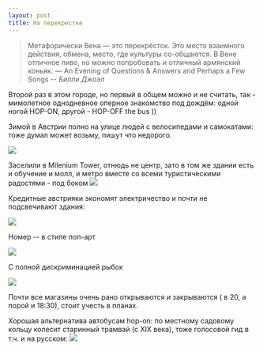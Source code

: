 ```yaml
---
layout: post
title: На перекрестке
---
```


> Метафорически Вена — это перекрёсток. Это место взаимного действия, обмена, место, где культуры со-общаются. В Вене отличное пиво, но можно попробовать и отличный армянский коньяк. — An Evening of Questions & Answers and Perhaps a Few Songs
> -- <cite>Билли Джоэл</cite>

Второй раз в этом городе, но первый в общем можно и не считать, так - мимолетное однодневное оперное знакомство под дождём: одной ногой HOP-ON, другой - HOP-OFF the bus ))

Зимой в Австрии полно на улице людей с велосипедами и самокатами: тоже думал может возьму, пишут что недорого.

![](https://lh3.googleusercontent.com/2ahY8_5w93MPUOyabxZCgQBSPNeCly47IrVoc4zAVusaZMkXjmoONsMW80s69KWdSvFZc4QbE28EsvdC2tzI0Nh__T9sVetro0WvhuABsRGhIJ55c5pUOXKgchw0ylTsMVBCQGJdPBfAdVnqr2j_7T5eG067-a8RCcwIxSM2LCdCGnpu-V8q73E0KhdeIs7ug4k4nbDVtw1FT496x2OIAyMjRmb-074HCA_r_G4H35Jick4YS8Amx7G9TBigEjR7MAcPFTQ0mGPp58Tjhiwp2QWZKGTLH-bsPI6__zG_eH3G7OVx-49eG3fXLeLlp_Yzla2rtxnBK-ihU6EWQtNEX1ncAi8go_QK8LNYdCx95KfC4jOqnr-ZhjYfvt6hJ9byjRmiD81FmOeECr1GuRvlXtSVveLJwf90x9fITrOkI3BulGb_dmZ5CekBmpIq1ol0yA0OdUz8rF0-RGFk2dWAIVxZ_XqsFHmwfGk2T4f6XAhkzzti2CQrBxkTTAMU00lO0fjnuN7oaDIeKs8X9ZpG4KF0ZMox0FSpm7D1fA_gaTvzlkme4QyGo12r5VJTtidsnAP52HIhm9DqCJNPUD-Bwk78gvSjOrbdYodvdk3_=w1000-no-tmp.jpg)

Заселили в Milenium Tower, отнюдь не центр, зато в том же здании есть и обучение и молл, и метро вместе со всеми туристическими радостями - под боком
![](https://lh3.googleusercontent.com/LgwNuQVghQE5YsUnSlnoNtNJeSmlrGWsAN2XVbf_OcFTZFBwHnwwhPLA7N5tRdrasutYntr6pFv4YxvRJgQDQ7PTmRSK8W7NeTsXcIBZI0ZbVAwjcMt6K7hkeHUnyWJRwAiuXEVYm1p6-xGpCNw5GZ461T7d8XpORUaKZEWlwNNKphsuQHYkRsQvg59jTrVXqbHbsJpyw8FzyTK7hFSuqymy2AiHkTHCHi2G6FA0ACMtw26gVzpf3D8X6FvUbnk1uu6ctI7-J5KAp2ISvzkrJ7Gb0uw3ge30SnYiq6vkjC0X4ewyqjKE8zU5DC-cE172IW294faAI8xseaDe-n7zKTAxwGyafLJU7QZNV235uMZfDuLJ--P2SefqQn7bTKMXfeLmV7UVmbVx4tKOM3ZrXS4BXXHACPqNrqz0FxnX4zF2Xw2kjIJITh6irFrc_PLZ8eMpHeHjY0swxQNGWvm7DTyPKeC0yEL1RMBR_ZcPqWervIUsS9PNaUo4hb1mh4Ebv2PmIIcmzoQfRlOi-7uMbpCW6W_tL9utFrSOh1NEn7SfhbDYf_PZ1riQCaAKFSZHB1p_kQ-6zh6tvT20VfJGzXSgB_CDsBtktvFegAcYdO35HHpL4NAnSCB-dDOSJ2uk7dPootiy4VnZOMhY-ghIKq4GzCZ1ZYwXTA=w1000-no-tmp.jpg)

Кредитные австрияки экономят электричество и почти не подсвечивают здания:

![](https://lh3.googleusercontent.com/j6SaZfz8ylcCpUFQy2s23JY-EAjCfsYdf-oUVbDcQsmvJkyHtoIbjyweigt6yY8dQiiUJODw_lQc0m9O2t1129yNS4EtdXuVrInubw4xMWyrSav9HvbtCv4_UQzW3UqTyHA3l6CuDY8410wK8-vFJlOPi3jhhExoXKsGzBAuD-M3TzebOHX9X9F5-1yyUz4VFbgNVymJMFHt99_H9GIkZ46S5AiYdh9rrBzNGViBmylnHHkEZ78F5viutvIEBpo94uYrATWGWtq_spF6sDnDYqBYuAUoxwD55nXmfgaFDamS8XGIq3zABTEIRlM4sxSyxJzK1amShYUt3X_AmqeZkhDUOIiAfY8D0kdlKATST2QKk1vgdFH3Osjk8GOjs4HxKUdLAG6CCvRCEf_zKaFzs00jaSCu6OJm0NbiVBTi7VvNMtA9znIdKVrbv6jOEYDRg95Bu6NMWSTgAbQ_xmEpbJUJsaRjB9EkBVSXSxzen7lYO_0T1WOu0WOt5WlFkQR1y_vAcilVfmF_dc0OsSFUPj9R0Wvqv6WNA0_PDmpB7Fbx6-haUj0kcFUkuMkfdUSRibraKqVWdjUmKkxUgDqzMWHHPvoPcRcDQFwodNVmYOBRZTWEOlVOBfYVjBgbxBlFW-22PP7AS1U3Huj63QcZ2_J7Fu2MoEzI9A=w1000-no-tmp.jpg)

Номер -- в стиле поп-арт

![](https://lh3.googleusercontent.com/swId1oLITstQDhJF84zWd1akaUQ_pZU0OGdc-o9Xa7mHwzjOUGb_cP03-jD4voksc0VpWv1B8zglKYKve7E9ndSf_htMKEAW3NBQiUdo_0VF2j8Jehq-7aqtd75rPIaV7sbYEJmtpld8YwB26I9Nxhpa3tTeQJbzNJq6LboEwXBlLBWuZ1D9UCfc25g0zzYTALA_Re_wy9xn-Zj8_sC4G47LDTn8gposczHvUajAyL1NrhdyFu3HuDqI6Shbk-m_aQ25JpSAakmL3DdwyFm-d1srR0jJ7Don2jEz5iHmpBimay0ey-muMm5TNQHzFPempJwpHQTS19W_fM_ILBImPGHrdSE-tc-zqdW9Dy2vgAyAXIRnaJZ5N2ZINHsPA1KkisOpT0nEiqa2owQzK1nfLEQzWbopoVJx0_0i4rmdfTAQCtSdZ06zDQWMrW3Iziwco-JJzh6APe3f55YvoJjP02IA0pc66ZInrM8m07VTfSV62p_oFZKw3fk8if7RJI1AjLV7V1GP5aB6dgxcKae2JakwgOO4BlT7BeV8Ssn7ikd8zIlKAzVGigco9l0BDNYpVPFWa7Wb3WlubsEUk8K3-FoHYrHAzPAdFdNFjTrtDvN3R7Eox3I1C0EqUicMSj7ltbkZ5huRhTt0aNLNG5mZts1fLeOJ9ZwZ2g=w1000-no-tmp.jpg)

С полной дискриминацией рыбок

![](https://lh3.googleusercontent.com/EWOtTaD6wwTcsCGn6RYV7cnqQfwcCdSWY5OZeMBayFQ8sZLRcQfOFhAYMJ8AviI1-D1U2eZykUOCYDTboV5P33WNoeGrmzeoTMkqJ-FmrQlEHk2HXFTRPEGPzqz40VmHDe0pSqj53qymSKEgyd_Lw8S1bMgUKxxjmoKCx-l9lzuz4NZAl1uxQPkJLxxlXBOU1ZbM7RkZ2q6X33_OgZA_y7Dunif1YLN33sjsTS5COESkNhp1mpVt0X2DOWKcRkJgxkRHFpa2zRC9j4oFTCfYvkku5dXzkOkgA5LWaZcy_5Q_IoQVl9JEcedAZ9NVm1FAVdcjvpATqCc2VJ_pPUxcRw51JlZDMFHHanXgVkIFIbBESkaM3eXYPMZHUGq-PGGo4OaDmQWvlfA4VF-p8Z1kiN0Nk2mTP5H3-w0diA4YpLH635xzIZDfRU_45IovCZyh56Pv_sNbnBGBq99hQjhF2Mnl85UI-cjBhM_vNBMKBue1cl7kjXpIYhxVz-pqVXVvdff3LQDQlzNd_08yY-af_YIFuCzDA8JeAmDeYrDJVuFS1cGkcrj-6caCsSMq07njeeH8KGCuccVsBnP7LcEbfoSHHmmKDp6KBwGCxqP8HLaZwArKBWPNVtXhuU8pUiiGWoxW9uwJ9UsCmaAowa0yd6hnrkouC2NlRw=w1000-no-tmp.jpg)

Почти все магазины очень рано открываются и закрываются ( в 20, а порой и 18:30), стоит учесть в планах.

Хорошая альтернатива автобусам hop-on: по местному садовому кольцу колесит старинный трамвай (с XIX века), тоже голосовой гид в т.ч. и на русском:
![](https://lh3.googleusercontent.com/B6nNMqKZtsGIHaJuxQdJjr1FK26bH15z9YYyWNfSve1m-jkf4aZlKjHy4wPO1ZzEt3Z8FCfJ0TPV4594EmxkAV1Xt-ac6FaJK9LHHMu6UrS62Jvm2fyxXmsc3nWCtRig0VcNERX2OUinQOatr_00X2fnk_H9jKc5JkkPUmTT3A4GHBAoD6kgPxtnIWEKH2VEy8Tf3BGmhBcyHM-vy6UrvaOCY5c9ZfJSvoj2IsPE3BWVflTSyAQD1ll91w1rWlUJtiTHuN0ZFa_yP13oqH1AYlyrtRMoNhB_e1QnpZMUy2QjqByjcS8JH4eE1zWoavspMsziYzcuo_9YTLTY5DT34kFsgRyLoddRQAKeiXNQ03Uq1upev6KdpB_VJFm0EjPjosPDhEsdXmD8Tu56cM41df_JMyAHzbhHMjunhlra2dln26BSyOTtJ01O0J_ZcVqLwKhMYkkEu-plzJuBu6c3qWMH64S4XtpWnr57AeLsCGzocqBVx8ofEM9JuFCpw-Ahv_WN4bvN91j5VBYJSzk14bD0EHL0llZBHTOqaXZBgu2hp4mUhkyZxaGjOL5h4Dx3sTkTCN5uazjSg5PnXFmezfvM55wjxrGQrjvXIOdhyW6Oahpi-yKr0TiCmbOErbpbVxAyNMn8hZUrEyAxzqGBcUPsA2Eolg7WwA=w1000-no-tmp.jpg)
